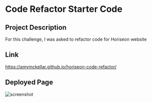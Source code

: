 # Code Refactor Starter Code

## Project Description
For this challenge, I was asked to refactor code for Horiseon website

## Link
https://amymckellar.github.io/horiseon-code-refactor/

## Deployed Page


![screenshot](https://user-images.githubusercontent.com/115676110/198499051-fc93c24e-27a8-451f-b5bf-c35f807cda14.png)

